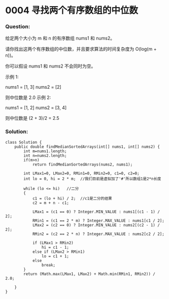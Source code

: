 # 0004 寻找两个有序数组的中位数

### Question:

给定两个大小为 m 和 n 的有序数组 nums1 和 nums2。

请你找出这两个有序数组的中位数，并且要求算法的时间复杂度为 O(log(m + n))。

你可以假设 nums1 和 nums2 不会同时为空。

示例 1:

nums1 = [1, 3]
nums2 = [2]

则中位数是 2.0
示例 2:

nums1 = [1, 2]
nums2 = [3, 4]

则中位数是 (2 + 3)/2 = 2.5

### Solution:

```
class Solution {
    public double findMedianSortedArrays(int[] nums1, int[] nums2) {
        int m=nums1.length;
        int n=nums2.length;
        if(m>n)
            return findMedianSortedArrays(nums2, nums1);

        int LMax1=0, LMax2=0, RMin1=0, RMin2=0, c1=0, c2=0;
        int lo = 0, hi = 2 * m;  //我们目前是虚拟加了'#'所以数组1是2*n长度

		while (lo <= hi)   //二分
		{
			c1 = (lo + hi) / 2;  //c1是二分的结果
			c2 = m + n - c1;

			LMax1 = (c1 == 0) ? Integer.MIN_VALUE : nums1[(c1 - 1) / 2];
			RMin1 = (c1 == 2 * m) ? Integer.MAX_VALUE : nums1[c1 / 2];
			LMax2 = (c2 == 0) ? Integer.MIN_VALUE : nums2[(c2 - 1) / 2];
			RMin2 = (c2 == 2 * n) ? Integer.MAX_VALUE : nums2[c2 / 2];

			if (LMax1 > RMin2)
				hi = c1 - 1;
			else if (LMax2 > RMin1)
				lo = c1 + 1;
			else
				break;
		}
		return (Math.max(LMax1, LMax2) + Math.min(RMin1, RMin2)) / 2.0;

    }
}
```

